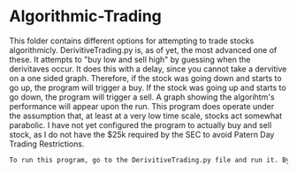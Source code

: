 ﻿# Algorithmic-Trading

This folder contains different options for attempting to trade stocks algorithmicly. DerivitiveTrading.py is, as of yet, the most advanced one of these. It attempts to "buy low and sell high" by guessing when the derivitaves occur. It does this with a delay, since you cannot take a dervitive on a one sided graph. Therefore, if the stock was going down and starts to go up, the program will trigger a buy. If the stock was going up and starts to go down, the program will trigger a sell. A graph showing the algorihtm's performance will appear upon the run. This program does operate under the assumption that, at least at a very low time scale, stocks act somewhat parabolic. I have not yet configured the program to actually buy and sell stock, as I do not have the $25k required by the SEC to avoid Patern Day Trading Restrictions.

```sh
To run this program, go to the DerivitiveTrading.py file and run it. By default, it will run with the date and stock that are present at the top of the file. It is still a work in progress, as a CLI or more advanced GUI are yet to be implemented.
```
